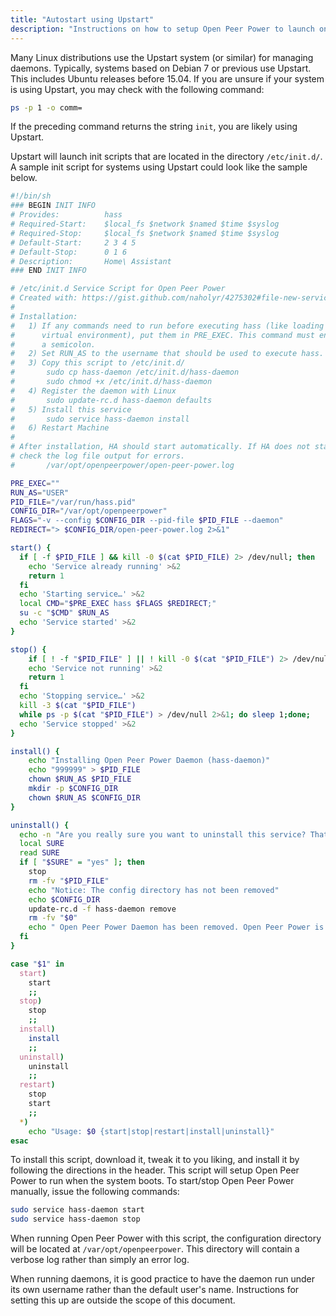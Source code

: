 ```yaml
---
title: "Autostart using Upstart"
description: "Instructions on how to setup Open Peer Power to launch on boot using Upstart."
---
```


Many Linux distributions use the Upstart system (or similar) for managing daemons. Typically, systems based on Debian 7 or previous use Upstart. This includes Ubuntu releases before 15.04. If you are unsure if your system is using Upstart, you may check with the following command:

```bash
ps -p 1 -o comm=
```

If the preceding command returns the string `init`, you are likely using Upstart.

Upstart will launch init scripts that are located in the directory `/etc/init.d/`. A sample init script for systems using Upstart could look like the sample below.

```bash
#!/bin/sh
### BEGIN INIT INFO
# Provides:          hass
# Required-Start:    $local_fs $network $named $time $syslog
# Required-Stop:     $local_fs $network $named $time $syslog
# Default-Start:     2 3 4 5
# Default-Stop:      0 1 6
# Description:       Home\ Assistant
### END INIT INFO

# /etc/init.d Service Script for Open Peer Power
# Created with: https://gist.github.com/naholyr/4275302#file-new-service-sh
#
# Installation:
#   1) If any commands need to run before executing hass (like loading a
#      virtual environment), put them in PRE_EXEC. This command must end with
#      a semicolon.
#   2) Set RUN_AS to the username that should be used to execute hass.
#   3) Copy this script to /etc/init.d/
#       sudo cp hass-daemon /etc/init.d/hass-daemon
#       sudo chmod +x /etc/init.d/hass-daemon
#   4) Register the daemon with Linux
#       sudo update-rc.d hass-daemon defaults
#   5) Install this service
#       sudo service hass-daemon install
#   6) Restart Machine
#
# After installation, HA should start automatically. If HA does not start,
# check the log file output for errors.
#       /var/opt/openpeerpower/open-peer-power.log

PRE_EXEC=""
RUN_AS="USER"
PID_FILE="/var/run/hass.pid"
CONFIG_DIR="/var/opt/openpeerpower"
FLAGS="-v --config $CONFIG_DIR --pid-file $PID_FILE --daemon"
REDIRECT="> $CONFIG_DIR/open-peer-power.log 2>&1"

start() {
  if [ -f $PID_FILE ] && kill -0 $(cat $PID_FILE) 2> /dev/null; then
    echo 'Service already running' >&2
    return 1
  fi
  echo 'Starting service…' >&2
  local CMD="$PRE_EXEC hass $FLAGS $REDIRECT;"
  su -c "$CMD" $RUN_AS
  echo 'Service started' >&2
}

stop() {
    if [ ! -f "$PID_FILE" ] || ! kill -0 $(cat "$PID_FILE") 2> /dev/null; then
    echo 'Service not running' >&2
    return 1
  fi
  echo 'Stopping service…' >&2
  kill -3 $(cat "$PID_FILE")
  while ps -p $(cat "$PID_FILE") > /dev/null 2>&1; do sleep 1;done;
  echo 'Service stopped' >&2
}

install() {
    echo "Installing Open Peer Power Daemon (hass-daemon)"
    echo "999999" > $PID_FILE
    chown $RUN_AS $PID_FILE
    mkdir -p $CONFIG_DIR
    chown $RUN_AS $CONFIG_DIR
}

uninstall() {
  echo -n "Are you really sure you want to uninstall this service? That cannot be undone. [yes|No] "
  local SURE
  read SURE
  if [ "$SURE" = "yes" ]; then
    stop
    rm -fv "$PID_FILE"
    echo "Notice: The config directory has not been removed"
    echo $CONFIG_DIR
    update-rc.d -f hass-daemon remove
    rm -fv "$0"
    echo " Open Peer Power Daemon has been removed. Open Peer Power is still installed."
  fi
}

case "$1" in
  start)
    start
    ;;
  stop)
    stop
    ;;
  install)
    install
    ;;
  uninstall)
    uninstall
    ;;
  restart)
    stop
    start
    ;;
  *)
    echo "Usage: $0 {start|stop|restart|install|uninstall}"
esac
```

To install this script, download it, tweak it to you liking, and install it by following the directions in the header. This script will setup Open Peer Power to run when the system boots. To start/stop Open Peer Power manually, issue the following commands:

```bash
sudo service hass-daemon start
sudo service hass-daemon stop
```

When running Open Peer Power with this script, the configuration directory will be located at `/var/opt/openpeerpower`. This directory will contain a verbose log rather than simply an error log.

When running daemons, it is good practice to have the daemon run under its own username rather than the default user's name. Instructions for setting this up are outside the scope of this document.
